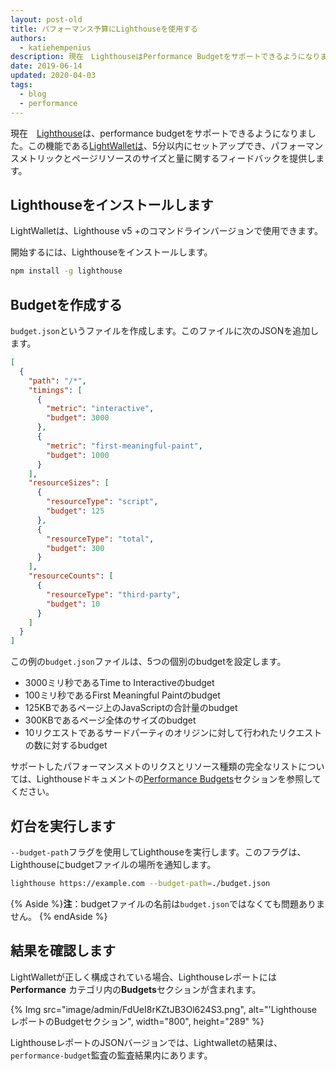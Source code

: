 ```yaml
---
layout: post-old
title: パフォーマンス予算にLighthouseを使用する
authors:
  - katiehempenius
description: 現在　LighthouseはPerformance Budgetをサポートできるようになりました。この機能、LightWalletは、5分以内に設定し、ページリソースのサイズと量に関するフィードバックを提供します。
date: 2019-06-14
updated: 2020-04-03
tags:
  - blog
  - performance
---
```


現在　[Lighthouse](https://github.com/GoogleChrome/lighthouse)は、performance budgetをサポートできるようになりました。この機能である[LightWalletは](https://developers.google.com/web/tools/lighthouse/audits/budgets)、5分以内にセットアップでき、パフォーマンスメトリックとページリソースのサイズと量に関するフィードバックを提供します。

## Lighthouseをインストールします

LightWalletは、Lighthouse v5 +のコマンドラインバージョンで使用できます。

開始するには、Lighthouseをインストールします。

```bash
npm install -g lighthouse
```

## Budgetを作成する

`budget.json`というファイルを作成します。このファイルに次のJSONを追加します。

```json
[
  {
    "path": "/*",
    "timings": [
      {
        "metric": "interactive",
        "budget": 3000
      },
      {
        "metric": "first-meaningful-paint",
        "budget": 1000
      }
    ],
    "resourceSizes": [
      {
        "resourceType": "script",
        "budget": 125
      },
      {
        "resourceType": "total",
        "budget": 300
      }
    ],
    "resourceCounts": [
      {
        "resourceType": "third-party",
        "budget": 10
      }
    ]
  }
]
```

この例の`budget.json`ファイルは、5つの個別のbudgetを設定します。

- 3000ミリ秒であるTime to Interactiveのbudget
- 100ミリ秒であるFirst Meaningful Paintのbudget
- 125KBであるページ上のJavaScriptの合計量のbudget
- 300KBであるページ全体のサイズのbudget
- 10リクエストであるサードパーティのオリジンに対して行われたリクエストの数に対するbudget

サポートしたパフォーマンスメトのリクスとリソース種類の完全なリストについては、Lighthouseドキュメントの[Performance Budgets](https://github.com/GoogleChrome/lighthouse/blob/master/docs/performance-budgets.md)セクションを参照してください。

## 灯台を実行します

`--budget-path`フラグを使用してLighthouseを実行します。このフラグは、Lighthouseにbudgetファイルの場所を通知します。

```bash
lighthouse https://example.com --budget-path=./budget.json
```

{% Aside %}**注**：budgetファイルの名前は`budget.json`ではなくても問題ありません。 {% endAside %}

## 結果を確認します

LightWalletが正しく構成されている場合、Lighthouseレポートには**Performance** カテゴリ内の**Budgets**セクションが含まれます。

{% Img src="image/admin/FdUeI8rKZtJB3Ol624S3.png", alt="'Lighthouse レポートのBudgetセクション", width="800", height="289" %}

LighthouseレポートのJSONバージョンでは、Lightwalletの結果は、 `performance-budget`監査の監査結果内にあります。
